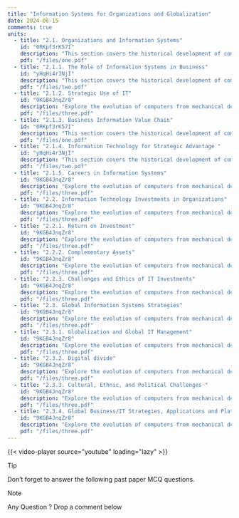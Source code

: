 ```yaml
---
title: "Information Systems for Organizations and Globalization"
date: 2024-06-15
comments: true
units:
  - title: "2.1. Organizations and Information Systems"
    id: "0RKpf3rK57I"
    description: "This section covers the historical development of computing systems."
    pdf: "/files/one.pdf"
  - title: "2.1.1. The Role of Information Systems in Business"
    id: "yHqHi4r3NjI"
    description: "This section covers the historical development of computing technology."
    pdf: "/files/two.pdf"
  - title: "2.1.2. Strategic Use of IT"
    id: "9KGB4JnqZr8"
    description: "Explore the evolution of computers from mechanical devices to modern systems."
    pdf: "/files/three.pdf"
  - title: "2.1.3. Business Information Value Chain"
    id: "0RKpf3rK57I"
    description: "This section covers the historical development of computing systems."
    pdf: "/files/one.pdf"
  - title: "2.1.4. Information Technology for Strategic Advantage "
    id: "yHqHi4r3NjI"
    description: "This section covers the historical development of computing technology."
    pdf: "/files/two.pdf"
  - title: "2.1.5. Careers in Information Systems"
    id: "9KGB4JnqZr8"
    description: "Explore the evolution of computers from mechanical devices to modern systems."
    pdf: "/files/three.pdf"  
  - title: "2.2. Information Technology Investments in Organizations"
    id: "9KGB4JnqZr8"
    description: "Explore the evolution of computers from mechanical devices to modern systems."
    pdf: "/files/three.pdf"  
  - title: "2.2.1. Return on Investment"
    id: "9KGB4JnqZr8"
    description: "Explore the evolution of computers from mechanical devices to modern systems."
    pdf: "/files/three.pdf"
  - title: "2.2.2. Complementary Assets"
    id: "9KGB4JnqZr8"
    description: "Explore the evolution of computers from mechanical devices to modern systems."
    pdf: "/files/three.pdf" 
  - title: "2.2.3. Challenges and Ethics of IT Investments"
    id: "9KGB4JnqZr8"
    description: "Explore the evolution of computers from mechanical devices to modern systems."
    pdf: "/files/three.pdf" 
  - title: "2.3. Global Information Systems Strategies"
    id: "9KGB4JnqZr8"
    description: "Explore the evolution of computers from mechanical devices to modern systems."
    pdf: "/files/three.pdf"     
  - title: "2.3.1. Globalization and Global IT Management"
    id: "9KGB4JnqZr8"
    description: "Explore the evolution of computers from mechanical devices to modern systems."
    pdf: "/files/three.pdf"         
  - title: "2.3.2. Digital divide"
    id: "9KGB4JnqZr8"
    description: "Explore the evolution of computers from mechanical devices to modern systems."
    pdf: "/files/three.pdf"    
  - title: "2.3.3. Cultural, Ethnic, and Political Challenges "
    id: "9KGB4JnqZr8"
    description: "Explore the evolution of computers from mechanical devices to modern systems."
    pdf: "/files/three.pdf"  
  - title: "2.3.4. Global Business/IT Strategies, Applications and Platforms"
    id: "9KGB4JnqZr8"
    description: "Explore the evolution of computers from mechanical devices to modern systems."
    pdf: "/files/three.pdf"      
---
```


{{< video-player source="youtube" loading="lazy" >}}

> [!TIP]
> Don’t forget to answer the following past paper MCQ questions.
 


> [!NOTE]
> Any Question ? Drop a comment below 